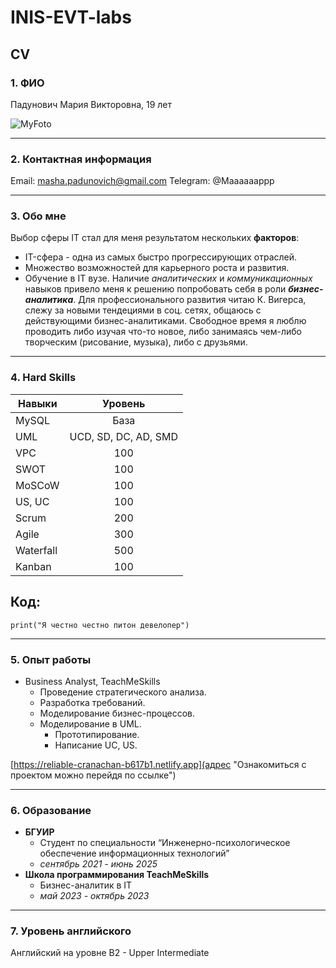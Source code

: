 # INIS-EVT-labs

## CV

### 1. ФИО
Падунович Мария Викторовна, 19 лет

![MyFoto](/6/photo1713890656.jpeg "Личная фотография из архива")

---

### 2. Контактная информация
Email: masha.padunovich@gmail.com
Telegram: @Maaaaaappp

---

### 3. Обо мне
Выбор сферы IT стал для меня результатом нескольких **факторов**:
- IT-сфера - одна из самых быстро
прогрессирующих отраслей.
- Множество возможностей для
карьерного роста и развития.
- Обучение в IT вузе.
Наличие *аналитических* и *коммуникационных* навыков
привело меня к решению попробовать себя в роли ***бизнес-аналитика***. Для профессионального развития читаю К. Вигерса, слежу за новыми тендециями в соц. сетях, общаюсь с действующими бизнес-аналитиками. Свободное время я люблю проводить либо изучая что-то новое, либо занимаясь чем-либо творческим (рисование, музыка), либо с друзьями.

---

### 4. Hard Skills
Навыки     | Уровень 
-----------|:-------: 
MySQL      |   База 
UML        |   UCD, SD, DC, AD, SMD
VPC        |   100
SWOT       |   100 
MoSCoW     |   100 
US, UC     |   100
Scrum      |   200
Agile      |   300
Waterfall  |   500
Kanban     |   100

## Код:

```
print("Я честно честно питон девелопер")

```
---

### 5. Опыт работы
* Business Analyst, TeachMeSkills
  + Проведение стратегического анализа.
  + Разработка требований.
  + Моделирование бизнес-процессов.
  + Моделирование в UML.
    - Прототипирование.
    - Написание UC, US.

[https://reliable-cranachan-b617b1.netlify.app](адрес "Ознакомиться с проектом можно перейдя по ссылке")

---

### 6. Образование 

+ **БГУИР**          
  * Студент по специальности “Инженерно-психологическое обеспечение информационных технологий”
  * *сентябрь 2021 - июнь 2025*
+ **Школа программирования TeachMeSkills**
  * Бизнес-аналитик в IT
  * *май 2023 - октябрь 2023*

---

### 7. Уровень английского
Английский на уровне B2 - Upper Intermediate
